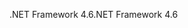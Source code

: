 <span data-ttu-id="5ffbc-101">.NET Framework 4.6</span><span class="sxs-lookup"><span data-stu-id="5ffbc-101">.NET Framework 4.6</span></span>